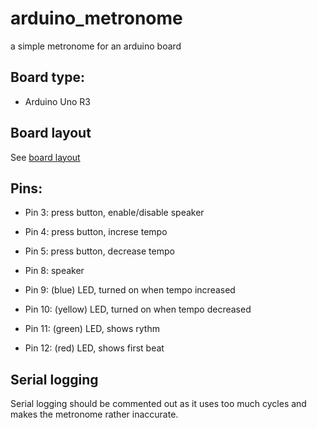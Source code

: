# arduino_metronome
a simple metronome for an arduino board

## Board type:
- Arduino Uno R3

## Board layout
See [board layout](board_layout.jpg)

## Pins:
- Pin 3: press button, enable/disable speaker
- Pin 4: press button, increse tempo
- Pin 5: press button, decrease tempo

- Pin 8: speaker

- Pin 9: (blue) LED, turned on when tempo increased
- Pin 10: (yellow) LED, turned on when tempo decreased

- Pin 11: (green) LED, shows rythm 
- Pin 12: (red) LED, shows first beat

## Serial logging
Serial logging should be commented out as it uses
too much cycles and makes the metronome rather
inaccurate.

